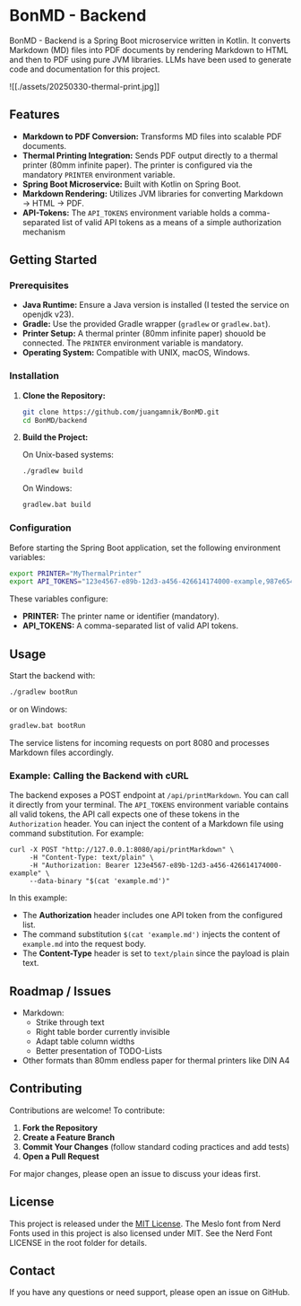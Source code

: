 # BonMD - Backend

BonMD - Backend is a Spring Boot microservice written in Kotlin. It converts Markdown (MD) files into PDF documents by rendering Markdown to HTML and then to PDF using pure JVM libraries. LLMs have been used to generate code and documentation for this project.

![[./assets/20250330-thermal-print.jpg]]

## Features

- **Markdown to PDF Conversion:** Transforms MD files into scalable PDF documents.
- **Thermal Printing Integration:** Sends PDF output directly to a thermal printer (80mm infinite paper). The printer is configured via the mandatory `PRINTER` environment variable.
- **Spring Boot Microservice:** Built with Kotlin on Spring Boot.
- **Markdown Rendering:** Utilizes JVM libraries for converting Markdown → HTML → PDF.
- **API-Tokens:** The `API_TOKENS` environment variable holds a comma-separated list of valid API tokens as a means of a simple authorization mechanism

## Getting Started

### Prerequisites

- **Java Runtime:** Ensure a Java version is installed (I tested the service on openjdk v23).
- **Gradle:** Use the provided Gradle wrapper (`gradlew` or `gradlew.bat`).
- **Printer Setup:** A thermal printer (80mm infinite paper) shouold be connected. The `PRINTER` environment variable is mandatory.
- **Operating System:** Compatible with UNIX, macOS, Windows.

### Installation

1. **Clone the Repository:**

    ```bash
    git clone https://github.com/juangamnik/BonMD.git
    cd BonMD/backend
    ```

2. **Build the Project:**

    On Unix-based systems:
    ```bash
    ./gradlew build
    ```
    On Windows:
    ```bash
    gradlew.bat build
    ```

### Configuration

Before starting the Spring Boot application, set the following environment variables:

```bash
export PRINTER="MyThermalPrinter"
export API_TOKENS="123e4567-e89b-12d3-a456-426614174000-example,987e6543-e21b-12d3-a456-426614174111-example"
```

These variables configure:
- **PRINTER:** The printer name or identifier (mandatory).
- **API_TOKENS:** A comma-separated list of valid API tokens.

## Usage

Start the backend with:

```bash
./gradlew bootRun
```
or on Windows:
```bash
gradlew.bat bootRun
```

The service listens for incoming requests on port 8080 and processes Markdown files accordingly.

### Example: Calling the Backend with cURL

The backend exposes a POST endpoint at `/api/printMarkdown`. You can call it directly from your terminal. The `API_TOKENS` environment variable contains all valid tokens, the API call expects one of these tokens in the `Authorization` header. You can inject the content of a Markdown file using command substitution. For example:

```
curl -X POST "http://127.0.0.1:8080/api/printMarkdown" \
     -H "Content-Type: text/plain" \
     -H "Authorization: Bearer 123e4567-e89b-12d3-a456-426614174000-example" \
     --data-binary "$(cat 'example.md')"
```

In this example:
- The **Authorization** header includes one API token from the configured list.
- The command substitution `$(cat 'example.md')` injects the content of `example.md` into the request body.
- The **Content-Type** header is set to `text/plain` since the payload is plain text.

## Roadmap / Issues

- Markdown:
	- Strike through text
	- Right table border currently invisible
	- Adapt table column widths
	- Better presentation of TODO-Lists
- Other formats than 80mm endless paper for thermal printers like DIN A4

## Contributing

Contributions are welcome! To contribute:

1. **Fork the Repository**
2. **Create a Feature Branch**
3. **Commit Your Changes** (follow standard coding practices and add tests)
4. **Open a Pull Request**

For major changes, please open an issue to discuss your ideas first.

## License

This project is released under the [MIT License](../LICENSE). The Meslo font from Nerd Fonts used in this project is also licensed under MIT. See the Nerd Font LICENSE in the root folder for details.

## Contact

If you have any questions or need support, please open an issue on GitHub.

